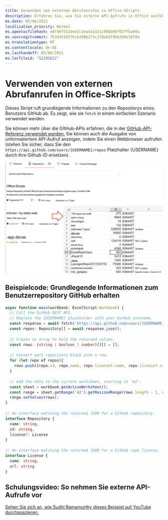 ```yaml
---
title: Verwenden von externen Abrufanrufen in Office-Skripts
description: Erfahren Sie, wie Sie externe API-Aufrufe in Office ausführen.
ms.date: 05/06/2021
localization_priority: Normal
ms.openlocfilehash: e8f46f552dee2c1ea43a321c968b00f02ffba49a
ms.sourcegitcommit: 763d341857bcb209b2f2c278a82fdb63d0e18f0a
ms.translationtype: MT
ms.contentlocale: de-DE
ms.lasthandoff: 05/08/2021
ms.locfileid: "52285822"
---
```

# <a name="use-external-fetch-calls-in-office-scripts"></a>Verwenden von externen Abrufanrufen in Office-Skripts

Dieses Skript ruft grundlegende Informationen zu den Repositorys eines Benutzers GitHub ab. Es zeigt, wie sie `fetch` in einem einfachen Szenario verwendet werden.

Sie können mehr über die GItHub-APIs erfahren, die in der [GitHub-API-Referenz verwendet werden.](https://docs.github.com/rest/reference/repos#list-repositories-for-a-user) Sie können auch die Ausgabe von unformatiertem API-Aufruf anzeigen, indem Sie einen Webbrowser aufrufen (stellen Sie sicher, dass Sie den `https://api.github.com/users/{USERNAME}/repos` Platzhalter {USERNAME} durch Ihre Github-ID ersetzen).

![Get repositorys info example](../../images/git.png)

## <a name="sample-code-get-basic-information-about-users-github-repositories"></a>Beispielcode: Grundlegende Informationen zum Benutzerrepository GitHub erhalten

```TypeScript
async function main(workbook: ExcelScript.Workbook) {
  // Call the GitHub REST API.
  // Replace the {USERNAME} placeholder with your GitHub username.
  const response = await fetch('https://api.github.com/users/{USERNAME}/repos');
  const repos: Repository[] = await response.json();
  
  // Create an array to hold the returned values.
  const rows: (string | boolean | number)[][] = [];

  // Convert each repository block into a row.
  for (let repo of repos){ 
    rows.push([repo.id, repo.name, repo.license?.name, repo.license?.url])
  }

  // Add the data to the current worksheet, starting at "A2".
  const sheet = workbook.getActiveWorksheet();
  const range = sheet.getRange('A2').getResizedRange(rows.length - 1, rows[0].length - 1);
  range.setValues(rows);
}

// An interface matching the returned JSON for a GitHub repository.
interface Repository {
  name: string,
  id: string,
  license?: License 
}

// An interface matching the returned JSON for a GitHub repo license.
interface License {
  name: string,
  url: string
}
```

## <a name="training-video-how-to-make-external-api-calls"></a>Schulungsvideo: So nehmen Sie externe API-Aufrufe vor

[Sehen Sie sich an, wie Sudhi Ramamurthy dieses Beispiel auf YouTube durchspazieren.](https://youtu.be/fulP29J418E)
